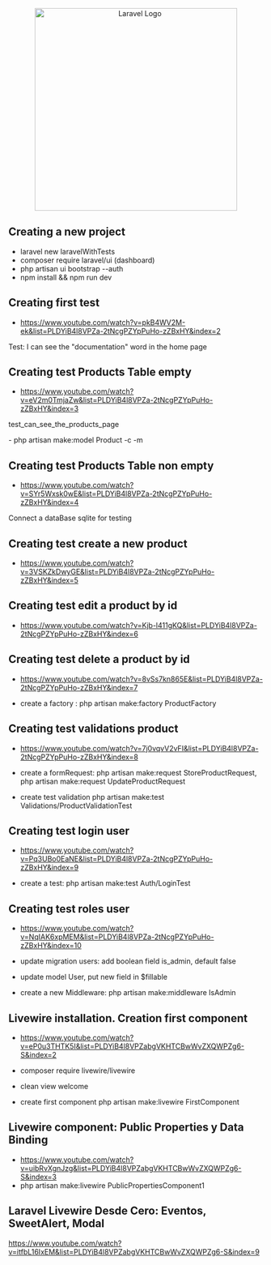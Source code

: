 <p align="center"><a href="https://laravel.com" target="_blank"><img src="https://raw.githubusercontent.com/laravel/art/master/logo-lockup/5%20SVG/2%20CMYK/1%20Full%20Color/laravel-logolockup-cmyk-red.svg" width="400" alt="Laravel Logo"></a></p>

## Creating a new project

-   laravel new laravelWithTests
-   composer require laravel/ui (dashboard)
-   php artisan ui bootstrap --auth
-   npm install && npm run dev

## Creating first test

-   https://www.youtube.com/watch?v=pkB4WV2M-ek&list=PLDYiB4l8VPZa-2tNcgPZYpPuHo-zZBxHY&index=2

<p> Test: I can see the "documentation" word in the home page</p>

## Creating test Products Table empty

-   https://www.youtube.com/watch?v=eV2m0TmjaZw&list=PLDYiB4l8VPZa-2tNcgPZYpPuHo-zZBxHY&index=3
<p>test_can_see_the_products_page</p>
-   php artisan make:model Product -c -m

## Creating test Products Table non empty

-   https://www.youtube.com/watch?v=SYr5Wxsk0wE&list=PLDYiB4l8VPZa-2tNcgPZYpPuHo-zZBxHY&index=4
<p>Connect a dataBase sqlite for testing</p>

## Creating test create a new product

-   https://www.youtube.com/watch?v=3VSKZkDwyGE&list=PLDYiB4l8VPZa-2tNcgPZYpPuHo-zZBxHY&index=5

## Creating test edit a product by id

-   https://www.youtube.com/watch?v=Kjb-l411gKQ&list=PLDYiB4l8VPZa-2tNcgPZYpPuHo-zZBxHY&index=6

## Creating test delete a product by id

-   https://www.youtube.com/watch?v=8vSs7kn865E&list=PLDYiB4l8VPZa-2tNcgPZYpPuHo-zZBxHY&index=7

-   create a factory : php artisan make:factory ProductFactory

## Creating test validations product

-   https://www.youtube.com/watch?v=7j0vqvV2vFI&list=PLDYiB4l8VPZa-2tNcgPZYpPuHo-zZBxHY&index=8

-   create a formRequest: php artisan make:request StoreProductRequest, php artisan make:request UpdateProductRequest
-   create test validation php artisan make:test Validations/ProductValidationTest

## Creating test login user

-   https://www.youtube.com/watch?v=Pq3UBo0EaNE&list=PLDYiB4l8VPZa-2tNcgPZYpPuHo-zZBxHY&index=9

-   create a test: php artisan make:test Auth/LoginTest

## Creating test roles user

-   https://www.youtube.com/watch?v=NqIAK6xpMEM&list=PLDYiB4l8VPZa-2tNcgPZYpPuHo-zZBxHY&index=10

-   update migration users: add boolean field is_admin, default false
-   update model User, put new field in $fillable
-   create a new Middleware: php artisan make:middleware IsAdmin

## Livewire installation. Creation first component

-   https://www.youtube.com/watch?v=eP0u3THTK5I&list=PLDYiB4l8VPZabgVKHTCBwWvZXQWPZg6-S&index=2

-   composer require livewire/livewire
-   clean view welcome
-   create first component php artisan make:livewire FirstComponent

## Livewire component: Public Properties y Data Binding

-   https://www.youtube.com/watch?v=uibRvXgnJzg&list=PLDYiB4l8VPZabgVKHTCBwWvZXQWPZg6-S&index=3
-   php artisan make:livewire PublicPropertiesComponent1

## Laravel Livewire Desde Cero: Eventos, SweetAlert, Modal

https://www.youtube.com/watch?v=itfbL16IxEM&list=PLDYiB4l8VPZabgVKHTCBwWvZXQWPZg6-S&index=9
